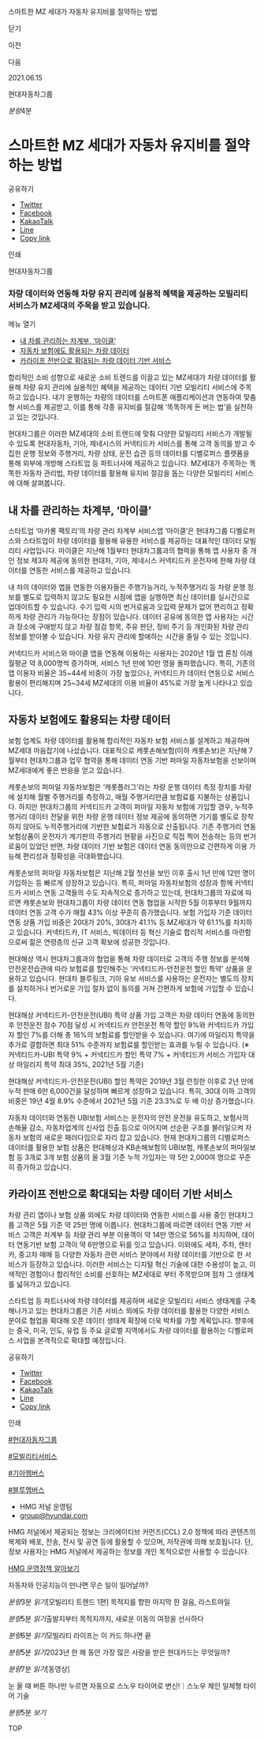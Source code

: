 스마트한 MZ 세대가 자동차 유지비를 절약하는 방법






닫기

이전

다음

2021.06.15

현대자동차그룹


*분량*4분

# 스마트한 MZ 세대가 자동차 유지비를 절약하는 방법

공유하기

* [Twitter](# "새창으로 열림")
* [Facebook](# "새창으로 열림")
* [KakaoTalk](# "새창으로 열림")
* [Line](# "새창으로 열림")
* [Copy link](#)

인쇄

현대자동차그룹



### 차량 데이터와 연동해 차량 유지 관리에 실용적 혜택을 제공하는 모빌리티 서비스가 MZ세대의 주목을 받고 있습니다.

메뉴 열기

* [내 차를 관리하는 차계부, ‘마이클’](#target2)
* [자동차 보험에도 활용되는 차량 데이터](#target5)
* [카라이프 전반으로 확대되는 차량 데이터 기반 서비스](#target10)



합리적인 소비 성향으로 새로운 소비 트렌드를 이끌고 있는 MZ세대가 차량 데이터를 활용해 차량 유지 관리에 실용적인 혜택을 제공하는 데이터 기반 모빌리티 서비스에 주목하고 있습니다. 내가 운행하는 차량의 데이터를 스마트폰 애플리케이션과 연동하여 맞춤형 서비스를 제공받고, 이를 통해 각종 유지비를 절감해 ‘똑똑하게 돈 버는 법’을 실천하고 있는 것입니다.

현대차그룹은 이러한 MZ세대의 소비 트렌드에 맞춰 다양한 모빌리티 서비스가 개발될 수 있도록 현대자동차, 기아, 제네시스의 커넥티드카 서비스를 통해 고객 동의를 받고 수집한 운행 정보와 주행거리, 차량 상태, 운전 습관 등의 데이터를 디벨로퍼스 플랫폼을 통해 외부에 개방해 스타트업 등 파트너사에 제공하고 있습니다. MZ세대가 주목하는 똑똑한 자동차 관리법, 차량 데이터를 활용해 유지비 절감을 돕는 다양한 모빌리티 서비스에 대해 살펴봅니다.

## 내 차를 관리하는 차계부, ‘마이클’




스타트업 ‘마카롱 팩토리’의 차량 관리 차계부 서비스앱 ‘마이클’은 현대차그룹 디벨로퍼스와 스타트업이 차량 데이터를 활용해 유용한 서비스를 제공하는 대표적인 데이터 모빌리티 사업입니다. 마이클은 지난해 1월부터 현대차그룹과의 협력을 통해 앱 사용자 중 개인 정보 제3자 제공에 동의한 현대차, 기아, 제네시스 커넥티드카 운전자에 한해 차량 데이터를 연동한 서비스를 제공하고 있습니다.

내 차의 데이터와 앱을 연동한 이용자들은 주행가능거리, 누적주행거리 등 차량 운행 정보를 별도로 입력하지 않고도 필요한 시점에 앱을 실행하면 최신 데이터를 실시간으로 업데이트할 수 있습니다. 수기 입력 시의 번거로움과 오입력 문제가 없어 편리하고 정확하게 차량 관리가 가능하다는 장점이 있습니다. 데이터 공유에 동의한 앱 사용자는 시간과 장소에 구애받지 않고 차량 점검 항목, 주유 판단, 정비 주기 등 개인화된 차량 관리 정보를 받아볼 수 있습니다. 차량 유지 관리에 할애하는 시간을 줄일 수 있는 것입니다.

커넥티드카 서비스와 마이클 앱을 연동해 이용하는 사용자는 2020년 1월 앱 론칭 이래 월평균 약 8,000명씩 증가하며, 서비스 1년 만에 10만 명을 돌파했습니다. 특히, 기존의 앱 이용자 비율은 35~44세 비중이 가장 높았으나, 커넥티드카 데이터 연동으로 서비스 활용이 편리해지며 25~34세 MZ세대의 이용 비율이 45%로 가장 높게 나타나고 있습니다.

## 자동차 보험에도 활용되는 차량 데이터




보험 업계도 차량 데이터를 활용해 합리적인 자동차 보험 서비스를 설계하고 제공하며 MZ세대 마음잡기에 나섰습니다. 대표적으로 캐롯손해보험(이하 캐롯손보)은 지난해 7월부터 현대차그룹과 업무 협약을 통해 데이터 연동 기반 퍼마일 자동차보험을 선보이며 MZ세대에게 좋은 반응을 얻고 있습니다.

캐롯손보의 퍼마일 자동차보험은 ‘캐롯플러그’라는 차량 운행 데이터 측정 장치를 차량에 설치해 월별 주행거리를 측정하고, 매월 주행거리만큼 보험료를 지불하는 상품입니다. 하지만 현대차그룹의 커넥티드카 고객이 퍼마일 자동차 보험에 가입할 경우, 누적주행거리 데이터 전달을 위한 차량 운행 데이터 정보 제공에 동의하면 기기를 별도로 장착하지 않아도 누적주행거리에 기반한 보험료가 자동으로 산출됩니다. 기존 주행거리 연동 보험상품이 운전자가 계기판의 주행거리 현황을 사진으로 직접 찍어 전송하는 등의 번거로움이 있었던 반면, 차량 데이터 기반 보험은 데이터 연동 동의만으로 간편하게 이용 가능해 편리성과 정확성을 극대화했습니다.

캐롯손보의 퍼마일 자동차보험은 지난해 2월 첫선을 보인 이후 출시 1년 만에 12만 명이 가입하는 등 빠르게 성장하고 있습니다. 특히, 퍼마일 자동차보험의 성장과 함께 커넥티드카 서비스 연동 고객들의 수도 지속적으로 증가하고 있는데, 현대차그룹의 자료에 따르면 캐롯손보와 현대차그룹이 차량 데이터 연동 협업을 시작한 5월 이후부터 9월까지 데이터 연동 고객 수가 매월 43% 이상 꾸준히 증가했습니다. 보험 가입자 기준 데이터 연동 상품 가입 비중은 20대가 20%, 30대가 41.1% 등 MZ세대가 약 61.1%를 차지하고 있습니다. 커넥티드카, IT 서비스, 빅데이터 등 혁신 기술로 합리적 서비스를 마련함으로써 젊은 연령층의 신규 고객 확보에 성공한 것입니다.



현대해상 역시 현대차그룹과의 협업을 통해 차량 데이터로 고객의 주행 정보를 분석해 안전운전습관에 따라 보험료를 할인해주는 ‘커넥티드카-안전운전 할인 특약’ 상품을 운용하고 있습니다. 현대차 블루링크, 기아 유보 서비스를 사용하는 운전자는 별도의 장치를 설치하거나 번거로운 가입 절차 없이 동의를 거쳐 간편하게 보험에 가입할 수 있습니다.

현대해상 커넥티드카-안전운전(UBI) 특약 상품 가입 고객은 차량 데이터 연동에 동의한 후 안전운전 점수 70점 달성 시 커넥티드카 안전운전 특약 할인 9%와 커넥티드카 가입자 할인 7%를 더해 총 16%의 보험료를 할인받을 수 있습니다. 여기에 마일리지 특약을 추가로 결합하면 최대 51% 수준까지 보험료를 할인받는 효과를 누릴 수 있습니다. (※ 커넥티드카-UBI 특약 9% + 커넥티드카 할인 특약 7% + 커넥티드카 서비스 가입자 대상 마일리지 특약 최대 35%, 2021년 5월 기준)

현대해상 커넥티드카-안전운전(UBI) 할인 특약은 2019년 3월 런칭한 이후로 2년 만에 누적 판매 6만 6,000건을 달성하며 빠르게 성장하고 있습니다. 특히, 30대 이하 고객의 비중은 19년 4월 8.9% 수준에서 2021년 5월 기준 23.3%로 두 배 이상 증가했습니다.

자동차 데이터와 연동한 UBI보험 서비스는 운전자의 안전 운전을 유도하고, 보험사의 손해율 감소, 자동차업계의 신사업 진출 등으로 이어지며 선순환 구조를 불러일으켜 자동차 보험의 새로운 패러다임으로 자리 잡고 있습니다. 현재 현대차그룹의 디벨로퍼스 데이터를 활용한 보험 상품은 현대해상과 KB손해보험의 UBI보험, 캐롯손보의 퍼마일보험 등 3개로 3개 보험 상품의 올 3월 기준 누적 가입자는 약 5만 2,000여 명으로 꾸준히 증가하고 있습니다.

## 카라이프 전반으로 확대되는 차량 데이터 기반 서비스




차량 관리 앱이나 보험 상품 외에도 차량 데이터와 연동한 서비스를 사용 중인 현대차그룹 고객은 5월 기준 약 25만 명에 이릅니다. 현대차그룹에 따르면 데이터 연동 기반 서비스 고객은 차계부 등 차량 관리 부분 이용객이 약 14만 명으로 56%를 차지하며, 데이터 연동기반 보험 고객이 약 6만명으로 뒤를 잇고 있습니다. 이외에도 세차, 주차, 렌터카, 중고차 매매 등 다양한 자동차 관련 서비스 분야에서 차량 데이터를 기반으로 한 서비스가 등장하고 있습니다. 이러한 서비스는 디지털 혁신 기술에 대한 수용성이 높고, 이색적인 경험이나 합리적인 소비를 선호하는 MZ세대로 부터 주목받으며 점차 그 생태계를 넓혀가고 있습니다.

스타트업 등 파트너사에 차량 데이터를 제공하며 새로운 모빌리티 서비스 생태계를 구축해나가고 있는 현대차그룹은 기존 서비스 외에도 차량 데이터를 활용한 다양한 서비스 분야로 협업을 확대해 오픈 데이터 생태계 확장에 더욱 박차를 가할 계획입니다. 향후에는 중국, 미국, 인도, 유럽 등 주요 글로벌 지역에서도 차량 데이터를 활용하는 디벨로퍼스 사업을 본격적으로 확대할 예정입니다.



공유하기

* [Twitter](# "새창으로 열림")
* [Facebook](# "새창으로 열림")
* [KakaoTalk](# "새창으로 열림")
* [Line](# "새창으로 열림")
* [Copy link](#)

인쇄

[#현대자동차그룹](/tag/727)

[#모빌리티서비스](/tag/1733)

[#기아멤버스](/tag/1596)

[#블루멤버스](/tag/1595)



* HMG 저널 운영팀
* [group@hyundai.com](mailto:group@hyundai.com)

HMG 저널에서 제공되는 정보는 크리에이티브 커먼즈(CCL) 2.0 정책에 따라 콘텐츠의 복제와 배포, 전송, 전시 및 공연 등에 활용할 수 있으며, 저작권에 의해 보호됩니다.
단, 정보 사용자는 HMG 저널에서 제공하는 정보를 개인 목적으로만 사용할 수 있습니다.

[HMG 운영정책 알아보기](/footer/operationRegist)

자동차와 인공지능이 만나면 무슨 일이 일어날까?

*분량*3분 *읽기*[모빌리티 트렌드 1편] 목적지를 향한 마지막 한 걸음, 라스트마일

*분량*5분 *읽기*출발지부터 목적지까지, 새로운 이동의 여정을 선사하다

*분량*6분 *읽기*모빌리티 라이프는 이 카드 하나면 끝

*분량*5분 *읽기*2023년 한 해 동안 가장 많은 사랑을 받은 현대카드는 무엇일까?

*분량*7분 *읽기*[동영상]

눈 올 때 버튼 하나만 누르면 자동으로 스노우 타이어로 변신!｜스노우 체인 일체형 타이어 기술

*분량*5분 *보기*

TOP